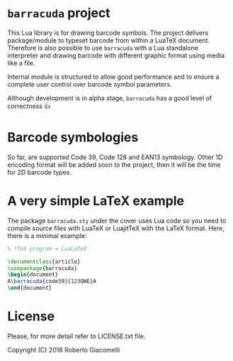 # `barracuda` project

This Lua library is for drawing barcode symbols. The project delivers
package/module to typeset barcode from within a LuaTeX document. Therefore is
also possible to use `barracuda` with a Lua standalone interpreter and drawing
barcode with different graphic format using media like a file.

Internal module is structured to allow good performance and to ensure a
complete user control over barcode symbol parameters.

Although development is in alpha stage, `barracuda` has a good level of
correctness :thumbsup:

# Barcode symbologies

So far, are supported Code 39, Code 128 and EAN13 symbology. Other 1D encoding
format will be added soon to the project, then it will be the time for 2D
barcode types.

# A very simple LaTeX example

The package `barracuda.sty` under the cover uses Lua code so you need to compile
source files with LuaTeX or LuajitTeX with the LaTeX format. Here, there is a
minimal example:

```latex
% !TeX program = LuaLaTeX

\documentclass{article}
\usepackage{barracuda}
\begin{document}
A\barracuda{code39}{123QWE}A
\end{document}
```

# License

Please, for more detail refer to LICENSE.txt file.

Copyright (C) 2018 Roberto Giacomelli
